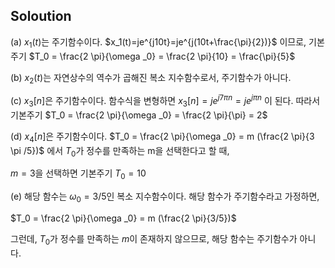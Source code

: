## Soloution


(a) $x_1(t)$는 주기함수이다.
$x_1(t)=je^{j10t}=je^{j(10t+\frac{\pi}{2})}$ 이므로, 기본주기  $T_0 = \frac{2 \pi}{\omega _0} = \frac{2 \pi}{10} = \frac{\pi}{5}$


(b) $x_2(t)$는 자연상수의 역수가 곱해진 복소 지수함수로서, 주기함수가 아니다.


(c) $x_3[n]$은 주기함수이다. 함수식을 변형하면
$x_3[n] = je^{j7 \pi n} = je^{j \pi n}$ 이 된다.
따라서 기본주기  $T_0 = \frac{2 \pi}{\omega _0} = \frac{2 \pi}{\pi} = 2$


(d) $x_4[n]$은 주기함수이다. 
$T_0 = \frac{2 \pi}{\omega _0} = m (\frac{2 \pi}{3 \pi /5})$ 에서 $T_0$가 정수를 만족하는 m을 선택한다고 할 때,

$m = 3$을 선택하면 기본주기 $T_0 = 10$ 


(e) 해당 함수는 $\omega _0 = 3/5$인 복소 지수함수이다. 해당 함수가 주기함수라고 가정하면,

$T_0 = \frac{2 \pi}{\omega _0} = m (\frac{2 \pi}{3/5})$

그런데, $T_0$가 정수를 만족하는 $m$이 존재하지 않으므로, 해당 함수는 주기함수가 아니다. 


